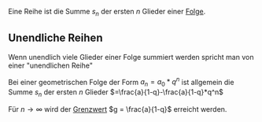 Eine Reihe ist die Summe $s_n$ der ersten $n$ Glieder einer [Folge](Folgen.md).

## Unendliche Reihen
Wenn unendlich viele Glieder einer Folge summiert werden spricht man von einer "unendlichen Reihe"

Bei einer geometrischen Folge der Form $a_n = a_0 * q^n$ ist allgemein die Summe $s_n$ der ersten $n$ Glieder $=\frac{a}{1-q}-\frac{a}{1-q}*q^n$ 

Für $n \rightarrow  \infty$ wird der [Grenzwert](Grenzwerte%20von%20Folgen.md) $g = \frac{a}{1-q}$ erreicht werden.